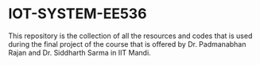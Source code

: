# IOT-SYSTEM-EE536
This repository is the collection of all the resources and codes that is used during the final project of the course that is offered by Dr. Padmanabhan Rajan and Dr. Siddharth Sarma in IIT Mandi.
